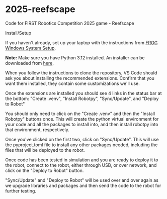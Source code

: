 # 2025-reefscape
Code for FIRST Robotics Competition 2025 game - Reefscape

Install/Setup

If you haven't already, set up your laptop with the instructions from [FROG Windows System Setup](https://frog3160.github.io/setup).

**Note:**  Make sure you have Python 3.12 installed. An installer can be downloaded from [here](https://www.python.org/downloads/release/python-3128/).

When you follow the instructions to clone the repository, VS Code should ask you about installing the recommended extensions.  Confirm that you want them installed, they contain some customizations we'll use.

Once the extensions are installed you should see 4 links in the status bar at the bottom:  "Create .venv", "Install Robotpy", "Sync/Update", and "Deploy to Robot"

You should only need to click on the "Create .venv" and then the "Install Robotpy" buttons once.  This will create the python virtual environment for your code and all the packages to install into, and then install robotpy into that environment, respectively.

Once you've clicked on the first two, click on "Sync/Update".  This will use the pyproject.toml file to install any other packages needed, including the files that will be deployed to the robot.

Once code has been tested in simulation and you are ready to deploy it to the robot, connect to the robot, either through USB, or over network, and click on the "Deploy to Robot" button.

"Sync/Update" and "Deploy to Robot" will be used over and over again as we upgrade libraries and packages and then send the code to the robot for further testing.
